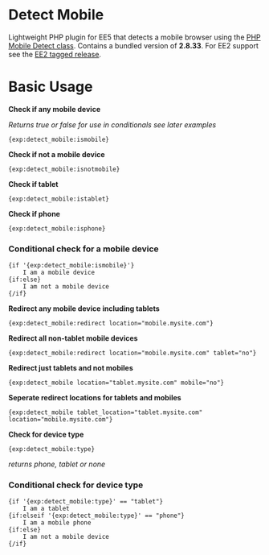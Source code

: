 Detect Mobile
=============

Lightweight PHP plugin for EE5 that detects a mobile browser using the [PHP Mobile Detect class](http://mobiledetect.net/). 
Contains a bundled version of **2.8.33**. For EE2 support see the [EE2 tagged release](https://github.com/garethtdavies/detect-mobile/releases/tag/ee2).

Basic Usage
=============

**Check if any mobile device**

*Returns true or false for use in conditionals see later examples*

```{exp:detect_mobile:ismobile}```
        
**Check if not a mobile device**

```{exp:detect_mobile:isnotmobile}```
        
**Check if tablet**

```{exp:detect_mobile:istablet}```
        
**Check if phone**

```{exp:detect_mobile:isphone}```
        
### Conditional check for a mobile device

```
{if '{exp:detect_mobile:ismobile}'}
    I am a mobile device
{if:else}	
    I am not a mobile device
{/if}
```

**Redirect any mobile device including tablets**

```{exp:detect_mobile:redirect location="mobile.mysite.com"}```
        
**Redirect all non-tablet mobile devices**

```{exp:detect_mobile:redirect location="mobile.mysite.com" tablet="no"}```
        
**Redirect just tablets and not mobiles**

```{exp:detect_mobile location="tablet.mysite.com" mobile="no"}```
        
**Seperate redirect locations for tablets and mobiles**

```{exp:detect_mobile tablet_location="tablet.mysite.com" location="mobile.mysite.com"}```
        
**Check for device type**

```{exp:detect_mobile:type}```

*returns phone, tablet or none*

### Conditional check for device type

```
{if '{exp:detect_mobile:type}' == "tablet"}	
    I am a tablet
{if:elseif '{exp:detect_mobile:type}' == "phone"}	
    I am a mobile phone
{if:else}
    I am not a mobile device
{/if}
```    

